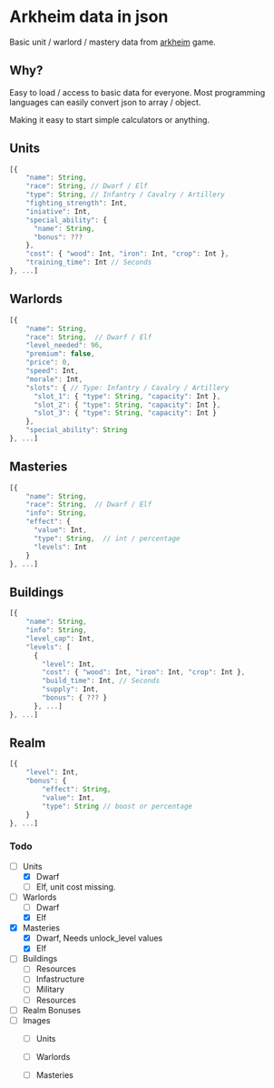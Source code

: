 # Arkheim data in json

Basic unit / warlord / mastery data from [arkheim](https://arkheim.com/) game. 

## Why?

Easy to load / access to basic data for everyone.
Most programming languages can easily convert json to array / object.

Making it easy to start simple calculators or anything.

## Units
```js
[{
    "name": String,
    "race": String, // Dwarf / Elf
    "type": String, // Infantry / Cavalry / Artillery
    "fighting_strength": Int,
    "iniative": Int,
    "special_ability": {
      "name": String,
      "bonus": ???
    },
    "cost": { "wood": Int, "iron": Int, "crop": Int },
    "training_time": Int // Seconds
}, ...] 
```

## Warlords
```js
[{
    "name": String,
    "race": String,  // Dwarf / Elf
    "level_needed": 96,
    "premium": false,
    "price": 0,
    "speed": Int,
    "morale": Int,
    "slots": { // Type: Infantry / Cavalry / Artillery
      "slot_1": { "type": String, "capacity": Int },
      "slot_2": { "type": String, "capacity": Int },
      "slot_3": { "type": String, "capacity": Int }
    },
    "special_ability": String
}, ...]
```

## Masteries
```js
[{
    "name": String,
    "race": String,  // Dwarf / Elf
    "info": String,
    "effect": {
      "value": Int,
      "type": String,  // int / percentage
      "levels": Int
    }
}, ...]
```

## Buildings
```js
[{
    "name": String,
    "info": String,
    "level_cap": Int,
    "levels": [
      {
        "level": Int,
        "cost": { "wood": Int, "iron": Int, "crop": Int },
        "build_time": Int, // Seconds
        "supply": Int,
        "bonus": { ??? }
      }, ...]      
}, ...]
```

## Realm
```js
[{ 
    "level": Int, 
    "bonus": { 
        "effect": String, 
        "value": Int, 
        "type": String // boost or percentage
    }    
}, ...]
```




### Todo

- [ ] Units
    - [x] Dwarf
    - [ ] Elf, unit cost missing.
- [ ] Warlords
    - [ ] Dwarf
    - [x] Elf
- [x] Masteries
    - [x] Dwarf, Needs unlock_level values
    - [x] Elf
- [ ] Buildings
    - [ ] Resources
    - [ ] Infastructure
    - [ ] Military
    - [ ] Resources

- [ ] Realm Bonuses
- [ ] Images
    - [ ] Units
    - [ ] Warlords
    - [ ] Masteries


